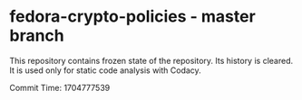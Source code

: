 # fedora-crypto-policies - master branch

This repository contains frozen state of the repository.
Its history is cleared. It is used only for static code
analysis with Codacy.

Commit Time: 1704777539